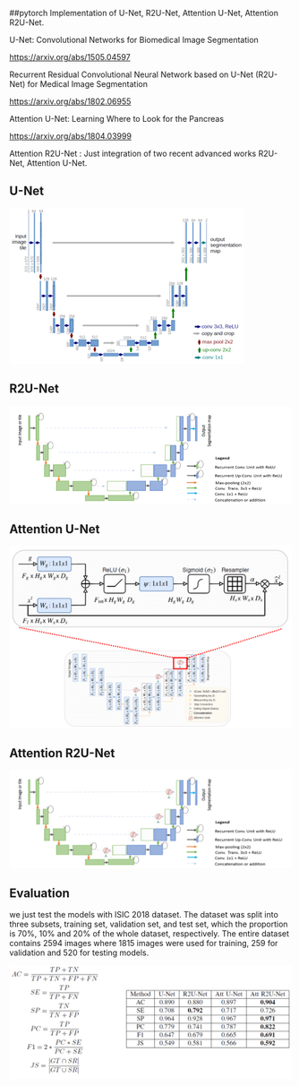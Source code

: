 ##pytorch Implementation of U-Net, R2U-Net, Attention U-Net, Attention R2U-Net.


U-Net: Convolutional Networks for Biomedical Image Segmentation

https://arxiv.org/abs/1505.04597

Recurrent Residual Convolutional Neural Network based on U-Net (R2U-Net) for Medical Image Segmentation

https://arxiv.org/abs/1802.06955

Attention U-Net: Learning Where to Look for the Pancreas

https://arxiv.org/abs/1804.03999

Attention R2U-Net : Just integration of two recent advanced works R2U-Net, Attention U-Net.


## U-Net
![U-Net](/img/U-Net.png)


## R2U-Net
![R2U-Net](/img/R2U-Net.png)

## Attention U-Net
![AttU-Net](/img/AttU-Net.png)

## Attention R2U-Net
![AttR2U-Net](/img/AttR2U-Net.png)

## Evaluation
we just test the models with ISIC 2018 dataset. The dataset was split into three subsets, training set, validation set, and test set, which the proportion is 70%, 10% and 20% of the whole dataset, respectively. The entire dataset contains 2594 images where 1815 images were used
for training, 259 for validation and 520 for testing models.

![evaluation](/img/Evaluation.png)
